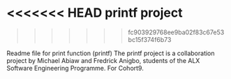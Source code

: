 <<<<<<< HEAD
printf project
=======
>>>>>>> fc903929768ee9ba02f83c67e53bc15f374f6b73


Readme file for print function (printf)
The printf project is a collaboration project by Michael Abiaw and Fredrick Anigbo, students of the ALX Software Engineering Programme. For Cohort9.
